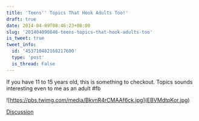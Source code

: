 ```yaml
---
title: 'Teens'' Topics That Hook Adults Too!'
draft: true
date: 2014-04-09T08:46:23+00:00
slug: '201404090846-teens-topics-that-hook-adults-too'
is_tweet: true
tweet_info:
  id: '453710482168217600'
  type: 'post'
  is_thread: False
---
```




If you have 11 to 15 years old, this is something to checkout. Topics sounds interesting even to me as an adult #fb 

![https://pbs.twimg.com/media/BkvnR4rCMAAf6ck.jpg](EBVMdtpKor.jpg)

[Discussion](https://x.com/sytelus/status/453710482168217600)
